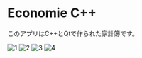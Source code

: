 # Economie C++
このアプリはC++とQtで作られた家計簿です。  

![1](https://github.com/user-attachments/assets/bab014b8-4f2c-4004-a056-72904c0ef23a)
![2](https://github.com/user-attachments/assets/550d32c0-866a-4ae8-b372-95018e4d9725)
![3](https://github.com/user-attachments/assets/c7233fc1-627d-4e45-a21d-07dc01275629)
![4](https://github.com/user-attachments/assets/48baa4ee-e34c-460a-9ada-29346440e25b)
